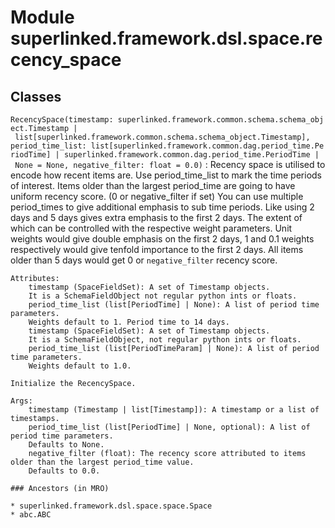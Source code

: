 Module superlinked.framework.dsl.space.recency_space
====================================================

Classes
-------

`RecencySpace(timestamp: superlinked.framework.common.schema.schema_object.Timestamp | list[superlinked.framework.common.schema.schema_object.Timestamp], period_time_list: list[superlinked.framework.common.dag.period_time.PeriodTime] | superlinked.framework.common.dag.period_time.PeriodTime | None = None, negative_filter: float = 0.0)`
:   Recency space is utilised to encode how recent items are. Use period_time_list
    to mark the time periods of interest.
    Items older than the largest period_time are going to have uniform recency score. (0 or negative_filter if set)
    You can use multiple period_times to give additional emphasis to sub time periods.
    Like using 2 days and 5 days gives extra emphasis to the first 2 days. The extent of which can be controlled with
    the respective weight parameters.
    Unit weights would give double emphasis on the first 2 days, 1 and 0.1 weights respectively
    would give tenfold importance to the first 2 days.
    All items older than 5 days would get 0 or `negative_filter` recency score.
    
    Attributes:
        timestamp (SpaceFieldSet): A set of Timestamp objects.
        It is a SchemaFieldObject not regular python ints or floats.
        period_time_list (list[PeriodTime] | None): A list of period time parameters.
        Weights default to 1. Period time to 14 days.
        timestamp (SpaceFieldSet): A set of Timestamp objects.
        It is a SchemaFieldObject, not regular python ints or floats.
        period_time_list (list[PeriodTimeParam] | None): A list of period time parameters.
        Weights default to 1.0.
    
    Initialize the RecencySpace.
    
    Args:
        timestamp (Timestamp | list[Timestamp]): A timestamp or a list of timestamps.
        period_time_list (list[PeriodTime] | None, optional): A list of period time parameters.
        Defaults to None.
        negative_filter (float): The recency score attributed to items older than the largest period_time value.
        Defaults to 0.0.

    ### Ancestors (in MRO)

    * superlinked.framework.dsl.space.space.Space
    * abc.ABC